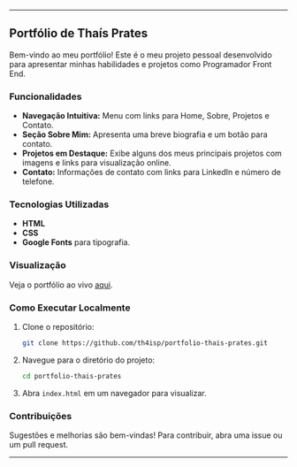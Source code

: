 
---

## Portfólio de Thaís Prates

Bem-vindo ao meu portfólio! Este é o meu projeto pessoal desenvolvido para apresentar minhas habilidades e projetos como Programador Front End.

### Funcionalidades

- **Navegação Intuitiva:** Menu com links para Home, Sobre, Projetos e Contato.
- **Seção Sobre Mim:** Apresenta uma breve biografia e um botão para contato.
- **Projetos em Destaque:** Exibe alguns dos meus principais projetos com imagens e links para visualização online.
- **Contato:** Informações de contato com links para LinkedIn e número de telefone.

### Tecnologias Utilizadas

- **HTML**
- **CSS**
- **Google Fonts** para tipografia.

### Visualização

Veja o portfólio ao vivo [aqui](https://peaceful-starlight-02739b.netlify.app/).

### Como Executar Localmente

1. Clone o repositório:
   ```bash
   git clone https://github.com/th4isp/portfolio-thais-prates.git
   ```

2. Navegue para o diretório do projeto:
   ```bash
   cd portfolio-thais-prates
   ```

3. Abra `index.html` em um navegador para visualizar.

### Contribuições

Sugestões e melhorias são bem-vindas! Para contribuir, abra uma issue ou um pull request.

---

